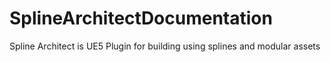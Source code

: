 # SplineArchitectDocumentation
Spline Architect is UE5 Plugin for building using splines and modular assets
